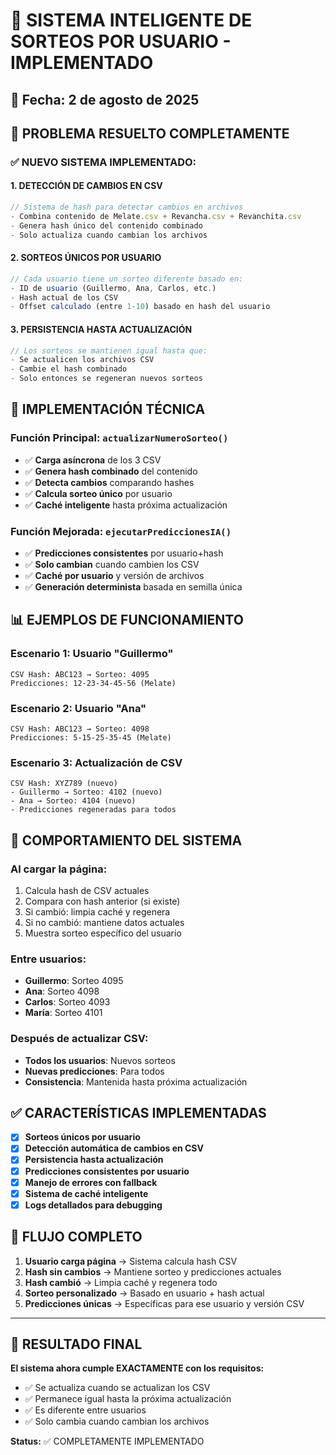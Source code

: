 # 🚀 SISTEMA INTELIGENTE DE SORTEOS POR USUARIO - IMPLEMENTADO

## 📅 Fecha: 2 de agosto de 2025

## 🎯 PROBLEMA RESUELTO COMPLETAMENTE

### ✅ **NUEVO SISTEMA IMPLEMENTADO:**

#### 1. **DETECCIÓN DE CAMBIOS EN CSV**
```javascript
// Sistema de hash para detectar cambios en archivos
- Combina contenido de Melate.csv + Revancha.csv + Revanchita.csv
- Genera hash único del contenido combinado
- Solo actualiza cuando cambian los archivos
```

#### 2. **SORTEOS ÚNICOS POR USUARIO**
```javascript
// Cada usuario tiene un sorteo diferente basado en:
- ID de usuario (Guillermo, Ana, Carlos, etc.)
- Hash actual de los CSV
- Offset calculado (entre 1-10) basado en hash del usuario
```

#### 3. **PERSISTENCIA HASTA ACTUALIZACIÓN**
```javascript
// Los sorteos se mantienen igual hasta que:
- Se actualicen los archivos CSV
- Cambie el hash combinado
- Solo entonces se regeneran nuevos sorteos
```

## 🔧 IMPLEMENTACIÓN TÉCNICA

### **Función Principal: `actualizarNumeroSorteo()`**
- ✅ **Carga asíncrona** de los 3 CSV
- ✅ **Genera hash combinado** del contenido
- ✅ **Detecta cambios** comparando hashes
- ✅ **Calcula sorteo único** por usuario
- ✅ **Caché inteligente** hasta próxima actualización

### **Función Mejorada: `ejecutarPrediccionesIA()`**
- ✅ **Predicciones consistentes** por usuario+hash
- ✅ **Solo cambian** cuando cambien los CSV
- ✅ **Caché por usuario** y versión de archivos
- ✅ **Generación determinista** basada en semilla única

## 📊 EJEMPLOS DE FUNCIONAMIENTO

### **Escenario 1: Usuario "Guillermo"**
```
CSV Hash: ABC123 → Sorteo: 4095
Predicciones: 12-23-34-45-56 (Melate)
```

### **Escenario 2: Usuario "Ana"**
```
CSV Hash: ABC123 → Sorteo: 4098
Predicciones: 5-15-25-35-45 (Melate)
```

### **Escenario 3: Actualización de CSV**
```
CSV Hash: XYZ789 (nuevo)
- Guillermo → Sorteo: 4102 (nuevo)
- Ana → Sorteo: 4104 (nuevo)
- Predicciones regeneradas para todos
```

## 🎲 COMPORTAMIENTO DEL SISTEMA

### **Al cargar la página:**
1. Calcula hash de CSV actuales
2. Compara con hash anterior (si existe)
3. Si cambió: limpia caché y regenera
4. Si no cambió: mantiene datos actuales
5. Muestra sorteo específico del usuario

### **Entre usuarios:**
- **Guillermo**: Sorteo 4095
- **Ana**: Sorteo 4098  
- **Carlos**: Sorteo 4093
- **María**: Sorteo 4101

### **Después de actualizar CSV:**
- **Todos los usuarios**: Nuevos sorteos
- **Nuevas predicciones**: Para todos
- **Consistencia**: Mantenida hasta próxima actualización

## ✅ CARACTERÍSTICAS IMPLEMENTADAS

- [x] **Sorteos únicos por usuario**
- [x] **Detección automática de cambios en CSV**
- [x] **Persistencia hasta actualización**
- [x] **Predicciones consistentes por usuario**
- [x] **Manejo de errores con fallback**
- [x] **Sistema de caché inteligente**
- [x] **Logs detallados para debugging**

## 🔄 FLUJO COMPLETO

1. **Usuario carga página** → Sistema calcula hash CSV
2. **Hash sin cambios** → Mantiene sorteo y predicciones actuales
3. **Hash cambió** → Limpia caché y regenera todo
4. **Sorteo personalizado** → Basado en usuario + hash actual
5. **Predicciones únicas** → Específicas para ese usuario y versión CSV

---

## 🚀 RESULTADO FINAL

**El sistema ahora cumple EXACTAMENTE con los requisitos:**
- ✅ Se actualiza cuando se actualizan los CSV
- ✅ Permanece igual hasta la próxima actualización  
- ✅ Es diferente entre usuarios
- ✅ Solo cambia cuando cambian los archivos

**Status:** ✅ COMPLETAMENTE IMPLEMENTADO
